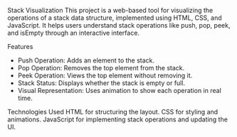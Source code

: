 Stack Visualization
This project is a web-based tool for visualizing the operations of a stack data structure, implemented using HTML, CSS, and JavaScript. It helps users understand stack operations like push, pop, peek, and isEmpty through an interactive interface.

Features
* Push Operation: Adds an element to the stack.
* Pop Operation: Removes the top element from the stack.
* Peek Operation: Views the top element without removing it.
* Stack Status: Displays whether the stack is empty or full.
* Visual Representation: Uses animation to show each operation in real time.

Technologies Used
HTML for structuring the layout.
CSS for styling and animations.
JavaScript for implementing stack operations and updating the UI.
